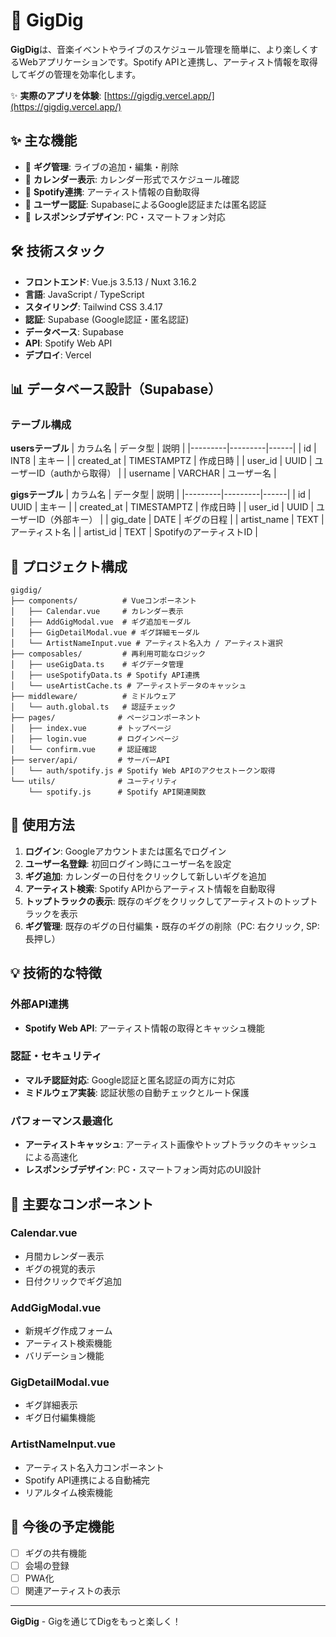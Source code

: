 # 🎵 GigDig

**GigDig**は、音楽イベントやライブのスケジュール管理を簡単に、より楽しくするWebアプリケーションです。Spotify APIと連携し、アーティスト情報を取得してギグの管理を効率化します。

✨ **実際のアプリを体験**: [https://gigdig.vercel.app/](https://gigdig.vercel.app/)

## ✨ 主な機能

- 🎤 **ギグ管理**: ライブの追加・編集・削除
- 📅 **カレンダー表示**: カレンダー形式でスケジュール確認
- 🎵 **Spotify連携**: アーティスト情報の自動取得
- 👤 **ユーザー認証**: SupabaseによるGoogle認証または匿名認証
- 📱 **レスポンシブデザイン**: PC・スマートフォン対応

## 🛠️ 技術スタック

- **フロントエンド**: Vue.js 3.5.13 / Nuxt 3.16.2
- **言語**: JavaScript / TypeScript
- **スタイリング**: Tailwind CSS 3.4.17
- **認証**: Supabase (Google認証・匿名認証)
- **データベース**: Supabase
- **API**: Spotify Web API
- **デプロイ**: Vercel

## 📊 データベース設計（Supabase）

### テーブル構成

**usersテーブル**
| カラム名 | データ型 | 説明 |
|---------|---------|------|
| id | INT8 | 主キー |
| created_at | TIMESTAMPTZ | 作成日時 |
| user_id | UUID | ユーザーID（authから取得） |
| username | VARCHAR | ユーザー名 |

**gigsテーブル**
| カラム名 | データ型 | 説明 |
|---------|---------|------|
| id | UUID | 主キー |
| created_at | TIMESTAMPTZ | 作成日時 |
| user_id | UUID | ユーザーID（外部キー） |
| gig_date | DATE | ギグの日程 |
| artist_name | TEXT | アーティスト名 |
| artist_id | TEXT | SpotifyのアーティストID |

## 📁 プロジェクト構成

```
gigdig/
├── components/          # Vueコンポーネント
│   ├── Calendar.vue     # カレンダー表示
│   ├── AddGigModal.vue  # ギグ追加モーダル
│   ├── GigDetailModal.vue # ギグ詳細モーダル
│   └── ArtistNameInput.vue # アーティスト名入力 / アーティスト選択
├── composables/         # 再利用可能なロジック
│   ├── useGigData.ts    # ギグデータ管理
│   ├── useSpotifyData.ts # Spotify API連携
│   └── useArtistCache.ts # アーティストデータのキャッシュ
├── middleware/          # ミドルウェア
│   └── auth.global.ts   # 認証チェック
├── pages/              # ページコンポーネント
│   ├── index.vue       # トップページ
│   ├── login.vue       # ログインページ
│   └── confirm.vue     # 認証確認
├── server/api/         # サーバーAPI
│   └── auth/spotify.js # Spotify Web APIのアクセストークン取得
└── utils/              # ユーティリティ
    └── spotify.js      # Spotify API関連関数
```

## 🎯 使用方法

1. **ログイン**: Googleアカウントまたは匿名でログイン
2. **ユーザー名登録**: 初回ログイン時にユーザー名を設定
3. **ギグ追加**: カレンダーの日付をクリックして新しいギグを追加
4. **アーティスト検索**: Spotify APIからアーティスト情報を自動取得
5. **トップトラックの表示**: 既存のギグをクリックしてアーティストのトップトラックを表示
6. **ギグ管理**: 既存のギグの日付編集・既存のギグの削除（PC: 右クリック, SP: 長押し）

## 💡 技術的な特徴

### 外部API連携
- **Spotify Web API**: アーティスト情報の取得とキャッシュ機能

### 認証・セキュリティ
- **マルチ認証対応**: Google認証と匿名認証の両方に対応
- **ミドルウェア実装**: 認証状態の自動チェックとルート保護

### パフォーマンス最適化
- **アーティストキャッシュ**: アーティスト画像やトップトラックのキャッシュによる高速化
- **レスポンシブデザイン**: PC・スマートフォン両対応のUI設計

## 🔧 主要なコンポーネント

### Calendar.vue
- 月間カレンダー表示
- ギグの視覚的表示
- 日付クリックでギグ追加

### AddGigModal.vue
- 新規ギグ作成フォーム
- アーティスト検索機能
- バリデーション機能

### GigDetailModal.vue
- ギグ詳細表示
- ギグ日付編集機能

### ArtistNameInput.vue
- アーティスト名入力コンポーネント
- Spotify API連携による自動補完
- リアルタイム検索機能

## 🚧 今後の予定機能

- [ ] ギグの共有機能
- [ ] 会場の登録
- [ ] PWA化
- [ ] 関連アーティストの表示

---

**GigDig** - Gigを通じてDigをもっと楽しく！
